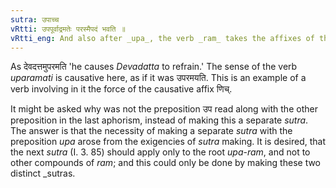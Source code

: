 ```yaml
---
sutra: उपाच्च
vRtti: उपपूर्वाद्रमतेः परस्मैपदं भवति ॥
vRtti_eng: And also after _upa_, the verb _ram_ takes the affixes of the _parasmaipada_.
---
```

As देवदत्तमुपरमति 'he causes _Devadatta_ to refrain.' The sense of the verb _uparamati_ is causative here, as if it was उपरमयति. This is an example of a verb involving in it the force of the causative affix णिच्.

It might be asked why was not the preposition उप read along with the other preposition in the last aphorism, instead of making this a separate _sutra_. The answer is that the necessity of making a separate _sutra_ with the preposition _upa_ arose from the exigencies of _sutra_ making. It is desired, that the next _sutra_ (I. 3. 85) should apply only to the root _upa_-_ram_, and not to other compounds of _ram_; and this could only be done by making these two distinct _sutras.
